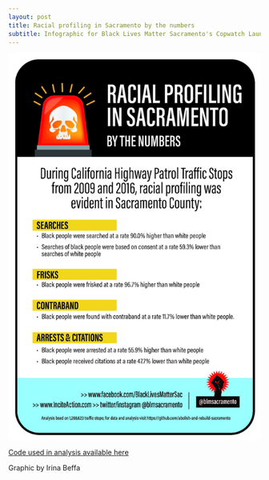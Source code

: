 ```yaml
---
layout: post
title: Racial profiling in Sacramento by the numbers
subtitle: Infographic for Black Lives Matter Sacramento's Copwatch Launch
---
```


![](/img/TrafficStop.jpg)

[Code used in analysis available here](https://github.com/miakd/Sacramento-County-Policing-Data)

Graphic by Irina Beffa
